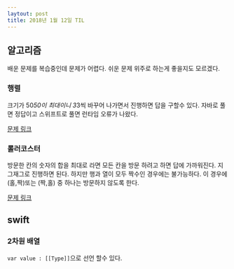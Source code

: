 ```yaml
---
laytout: post
title: 2018년 1월 12일 TIL
---
```



## 알고리즘
배운 문제를 복습중인데 문제가 어렵다. 쉬운 문제 위주로 하는게 좋을지도 모르겠다.

### 행렬
크기가 50*50이 최대이니 3*3씩 바꾸어 나가면서 진행하면 답을 구할수 있다. 자바로 풀면 정답이고 스위프트로 풀면 런타임 오류가 나왔다.
    
[문제 링크](https://www.acmicpc.net/problem/1080)

### 롤러코스터 
방문한 칸의 숫자의 합을 최대로 라면 모든 칸을 방문 하려고 하면 답에 가까워진다. 지그재그로 진행하면 된다. 하지만 행과 열이 모두 짝수인 경우에는 불가능하다. 이 경우에 (홀,짝)또는 (짝,홀) 중 하나는 방문하지 않도록 한다.

[문제 링크](https://www.acmicpc.net/problem/2873)

## swift

### 2차원 배열
`var value : [[Type]]`으로 선언 할수 있다.